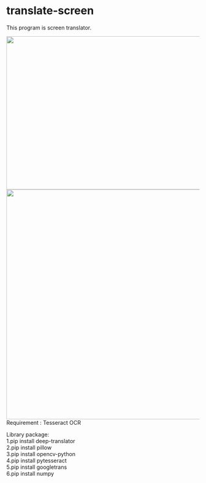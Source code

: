 # translate-screen

This program is screen translator.<br>

<img src="https://github.com/user-attachments/assets/32056c17-acd5-4118-ba78-098dddb71b1a" width="600" height="400">
<img src="https://github.com/user-attachments/assets/d1054398-3efe-4a96-9a6e-7bd454af0f51" width="800" height="600">
Requirement : Tesseract OCR

Library package:<br>
1.pip install deep-translator<br>
2.pip install pillow<br>
3.pip install opencv-python<br>
4.pip install pytesseract<br>
5.pip install googletrans<br>
6.pip install numpy<br>

